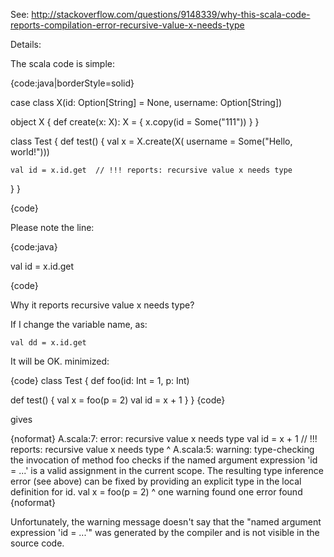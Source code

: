 See: http://stackoverflow.com/questions/9148339/why-this-scala-code-reports-compilation-error-recursive-value-x-needs-type

Details:

The scala code is simple:

{code:java|borderStyle=solid}

case class X(id: Option[String] = None, username: Option[String])

object X {
  def create(x: X): X = {
    x.copy(id = Some("111"))
  }
}

class Test {
   def test() {
    val x = X.create(X(
      username = Some("Hello, world!")))

    val id = x.id.get  // !!! reports: recursive value x needs type
  }
}

{code}

Please note the line:

{code:java}

val id = x.id.get

{code}


Why it reports recursive value x needs type?

If I change the variable name, as:

    val dd = x.id.get

It will be OK.
minimized:

{code}
class Test {
  def foo(id: Int = 1, p: Int)

  def test() {
    val x = foo(p = 2)
    val id = x + 1
  }
}
{code}

gives 

{noformat}
A.scala:7: error: recursive value x needs type
    val id = x + 1  // !!! reports: recursive value x needs type
             ^
A.scala:5: warning: type-checking the invocation of method foo checks if the named argument expression 'id = ...' is a valid assignment
in the current scope. The resulting type inference error (see above) can be fixed by providing an explicit type in the local definition for id.
    val x = foo(p = 2)
            ^
one warning found
one error found
{noformat}

Unfortunately, the warning message doesn't say that the "named argument expression 'id = ...'" was generated by the compiler and is not visible in the source code.
